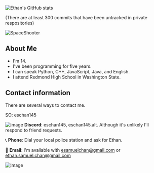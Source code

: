 ![Ethan's GitHub stats](https://github-readme-stats.vercel.app/api?username=eschan145&show_icons=true&theme=responsive)

(There are at least 300 commits that have been untracked in private respositories)

![SpaceShooter](https://api.githubtrends.io/user/svg/eschan145/repos?time_range=one_year&include_private=True&group=other&loc_metric=changed&theme=classic)

## About Me

* I'm 14.
* I've been programming for five years.
* I can speak Python, C++, JavaScript, Java, and English.
* I attend Redmond High School in Washington State.

## Contact information

There are several ways to contact me.

SO: eschan145

![image](https://github.com/user-attachments/assets/7e36cf58-2076-48a4-8013-4bccb44ba00c) **Discord**: eschan145, eschan145.alt. Although it's unlikely I'll respond to friend requests.

📞 **Phone**: Dial your local police station and ask for Ethan.

📧 **Email**: I'm avaliable with [esamuelchan@gmail.com](esamuelchan@gmail.com) or [ethan.samuel.chan@gmail.com](ethan.samuel.chan@gmail.com)

![image](https://github.com/user-attachments/assets/454761a9-462b-4607-bcf5-aaa184e26b31)
